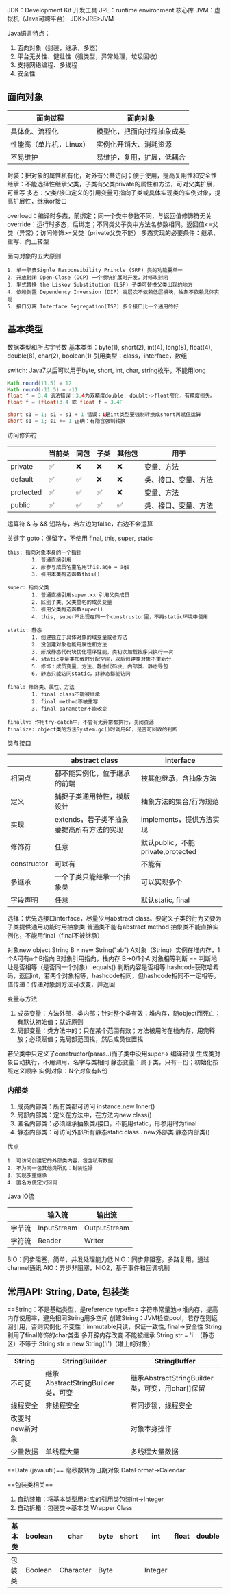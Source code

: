 JDK：Development Kit 开发工具
JRE：runtime environment 核心库
JVM：虚拟机（Java可跨平台）
JDK>JRE>JVM

Java语言特点：
1. 面向对象（封装，继承，多态）
2. 平台无关性、健壮性（强类型，异常处理，垃圾回收）
3. 支持网络编程、多线程
4. 安全性

## 面向对象
| 面向过程 | 面向对象 |
| ---- | ---- |
| 具体化、流程化 | 模型化，把面向过程抽象成类 |
| 性能高（单片机，Linux） | 实例化开销大、消耗资源 |
| 不易维护 | 易维护，复用，扩展，低耦合 |
封装：把对象的属性私有化，对外有公共访问；便于使用，提高复用性和安全性
继承：不能选择性继承父类，子类有父类private的属性和方法，可对父类扩展，可重写
多态：父类/接口定义的引用变量可指向子类或具体实现类的实例对象，提高扩展性，继承or接口

overload：编译时多态，前绑定；同一个类中参数不同，与返回值修饰符无关
override：运行时多态，后绑定；不同类父子类中方法名参数相同。返回值<=父类（异常）；访问修饰>=父类（private父类不能）
多态实现的必要条件：继承、重写、向上转型

面向对象的五大原则
```
1. 单一职责Signle Responsibility Princle (SRP) 类的功能要单一
2. 开放封闭 Open-Close (OCP) 一个模块扩展时开发，对修改封闭
3. 里式替换 the Liskov Substitution (LSP) 子类可替换父类出现的地方
4. 依赖倒置 Dependency Inversion (DIP) 高层次不依赖低层模块，抽象不依赖具体实现
5. 接口分离 Interface Segregation(ISP) 多个接口比一个通用的好
```

## 基本类型
数据类型和所占字节数
基本类型：byte(1), short(2), int(4), long(8), float(4), double(8), char(2), boolean(1)
引用类型：class，interface，数组

switch: Java7以后可以用于byte, short, int, char, string枚举，不能用long

```java
Math.round(11.5) = 12
Math.round(-11.5) = -11
float f = 3.4 语法错误：3.4为双精度double, doublt->float窄化，有精度损失。
float f = (float)3.4 或 float f = 3.4F

short s1 = 1; s1 = s1 + 1 错误：1是int类型要强制转换成short再赋值运算
short s1 = 1; s1 += 1 正确：有隐含强制转换
```

访问修饰符

|  | 当前类 | 同包 | 子类 | 其他包 | 用于 |
| ---- | ---- | ---- | ---- | ---- | ---- |
| private | ✅ | ❌ | ❌ | ❌ | 变量、方法 |
| default | ✅ | ✅ | ❌ | ❌ | 类、接口、变量、方法 |
| protected | ✅ | ✅ | ✅ | ❌ | 变量、方法 |
| public | ✅ | ✅ | ✅ | ✅ | 类、接口、变量、方法 |

运算符
& 与 && 短路与，若左边为false，右边不会运算

关键字
goto：保留字，不使用
final, this, super, static
```
this: 指向对象本身的一个指针
		1. 普通直接引用
		2. 形参与成员名重名用this.age = age
		3. 引用本类构造函数this()

super: 指向父类
		1. 普通直接引用super.xx 引用父类成员
		2. 区别子类、父类重名的成员变量
		3. 引用父类构造函数super()
		4. this, super不出现在同一个construstor里，不再static环境中使用

static: 静态
		1. 创建独立于具体对象的域变量或者方法
		2. 没创建对象也能用属性和方法
		3. 形成静态代码块优化程序性能，类初次加载按序只执行一次
		4. static变量类加载时分配空间，以后创建类对象不重新分
		5. 修饰：成员变量、方法、静态代码块、内部类、静态导包
		6. 静态只能访问static，非静态都能访问

final: 修饰类、属性、方法
		1. final class不能被继承
		2. final method不被重写
		3. final parameter不能改变

finally: 作用try-catch中，不管有无异常都执行，关闭资源
finalize: object类的方法System.gc()时调用GC，是否可回收的判断

```

类与接口

|  | abstract class | interface |
| ---- | ---- | ---- |
| 相同点 | 都不能实例化，位于继承的前端 | 被其他继承，含抽象方法 |
| 定义 | 捕捉子类通用特性，模版设计 | 抽象方法的集合/行为规范 |
| 实现 | extends，若子类不抽象要提高所有方法的实现 | implements，提供方法实现 |
| 修饰符 | 任意 | 默认public，不能private,protected |
| constructor | 可以有 | 不能有 |
| 多继承 | 一个子类只能继承一个抽象类 | 可以实现多个 |
| 字段声明 | 任意 | 默认static, final |
选择：优先选接口interface，尽量少用abstract class。要定义子类的行为又要为子类提供通用功能时用抽象类
普通类不能有abstract method
抽象类不能直接实例化，不能用final（final不被继承）

对象new object
String B = new String("ab")
A对象（String）实例在堆内存，1个A可有n个B指向
B对象引用指向，栈内存 B->0/1个A
对象相等判断
\==  判断地址是否相等（是否同一个对象）
equals() 判断内容是否相等
hashcode获取哈希码，返回int，若两个对象相等，hashcode相同，但hashcode相同不一定相等。
值传递：传递对象到方法可改变，并返回

变量与方法
1. 成员变量：方法外部，类内部；针对整个类有效；堆内存，随object而死亡；有默认初始值；就近原则
2. 局部变量：类方法中的；只在某个范围有效；方法被用时在栈内存，用完释放；必须赋值；先局部范围找，然后成员位置找

若父类中只定义了constructor(paras..)而子类中没用super-> 编译错误
生成类对象自动执行，不用调用，名字与类相同
静态变量：属于类，只有一份；初始化按照定义顺序
实例对象：N个对象有N份

### 内部类
1. 成员内部类：所有类都可访问 instance.new Inner()
2. 局部内部类：定义在方法中，在方法内new class()
3. 匿名内部类：必须继承抽象类/接口，不能用static，形参用时为final
4. 静态内部类：可访问外部所有静态static class.. new外部类.静态内部类()

优点
```
1. 可访问创建它的外部类内容，包含私有数据
2. 不为同一包其他类所见：封装性好
3. 实现多重继承
4. 匿名方便定义回调
```

Java IO流

|  | 输入流 | 输出流 |
| ---- | ---- | ---- |
| 字节流 | InputStream | OutputStream |
| 字符流 | Reader | Writer |
BIO：同步阻塞，简单，并发处理能力低
NIO：同步非阻塞，多路复用，通过channel通讯
AIO：异步非阻塞，NIO2，基于事件和回调机制


## 常用API: String, Date, 包装类
==String：不是基础类型，是reference type!!==
字符串常量池->堆内存，提高内存使用率，避免相同String用多空间
创建String：JVM检查pool，若存在则返回引用，否则实例化
不变性：immutable只读，保证一致性, final->安全性
String利用了final修饰的char类型
多开辟内存改变
不能被继承
String str = 'i' （静态区）不等于 String str = new String('i')（堆上的对象）

| String | StringBuilder | StringBuffer |
| ---- | ---- | ---- |
| 不可变 | 继承AbstractStringBuilder类，可变 | 继承AbstractStringBuilder类，可变，用char[]保留 |
| 线程安全 | 非线程安全 | 有同步锁，线程安全 |
| 改变时new新对象 |  | 对象本身操作 |
| 少量数据 | 单线程大量 | 多线程大量数据 |

==Date (java.util)==
毫秒数转为日期对象 DataFormat->Calendar

==包装类相关==
1. 自动装箱：将基本类型用对应的引用类包装int->Integer
2. 自动拆箱：包装类->基本类
Wrapper Class

| 基本类 | boolean | char | byte | short | int | float | double |
| ---- | ---- | ---- | ---- | ---- | ---- | ---- | ---- |
| 包装类 | Boolean | Character | Byte |  | Integer |  |  |
